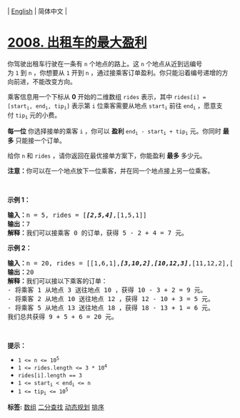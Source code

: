 | [English](README_EN.md) | 简体中文 |

# [2008. 出租车的最大盈利](https://leetcode.cn/problems/maximum-earnings-from-taxi)
<p>你驾驶出租车行驶在一条有 <code>n</code>&nbsp;个地点的路上。这 <code>n</code>&nbsp;个地点从近到远编号为&nbsp;<code>1</code>&nbsp;到&nbsp;<code>n</code>&nbsp;，你想要从 <code>1</code>&nbsp;开到 <code>n</code>&nbsp;，通过接乘客订单盈利。你只能沿着编号递增的方向前进，不能改变方向。</p>

<p>乘客信息用一个下标从 <strong>0</strong>&nbsp;开始的二维数组&nbsp;<code>rides</code>&nbsp;表示，其中&nbsp;<code>rides[i] = [start<sub>i</sub>, end<sub>i</sub>, tip<sub>i</sub>]</code>&nbsp;表示第&nbsp;<code>i</code>&nbsp;位乘客需要从地点&nbsp;<code>start<sub>i</sub></code>&nbsp;前往&nbsp;<code>end<sub>i</sub></code>&nbsp;，愿意支付&nbsp;<code>tip<sub>i</sub></code>&nbsp;元的小费。</p>

<p><strong>每一位</strong> 你选择接单的乘客&nbsp;<code>i</code>&nbsp;，你可以 <strong>盈利</strong>&nbsp;<code>end<sub>i</sub> - start<sub>i</sub> + tip<sub>i</sub></code>&nbsp;元。你同时&nbsp;<strong>最多</strong>&nbsp;只能接一个订单。</p>

<p>给你 <code>n</code>&nbsp;和 <code>rides</code>&nbsp;，请你返回在最优接单方案下，你能盈利&nbsp;<strong>最多</strong>&nbsp;多少元。</p>

<p><strong>注意：</strong>你可以在一个地点放下一位乘客，并在同一个地点接上另一位乘客。</p>

<p>&nbsp;</p>

<p><strong>示例 1：</strong></p>

<pre><b>输入：</b>n = 5, rides = [<em><strong>[2,5,4]</strong></em>,[1,5,1]]
<b>输出：</b>7
<b>解释：</b>我们可以接乘客 0 的订单，获得 5 - 2 + 4 = 7 元。
</pre>

<p><strong>示例 2：</strong></p>

<pre><b>输入：</b>n = 20, rides = [[1,6,1],<strong><em>[3,10,2]</em></strong>,<em><strong>[10,12,3]</strong></em>,[11,12,2],[12,15,2],<strong><em>[13,18,1]</em></strong>]
<b>输出：</b>20
<b>解释：</b>我们可以接以下乘客的订单：
- 将乘客 1 从地点 3 送往地点 10 ，获得 10 - 3 + 2 = 9 元。
- 将乘客 2 从地点 10 送往地点 12 ，获得 12 - 10 + 3 = 5 元。
- 将乘客 5 从地点 13 送往地点 18 ，获得 18 - 13 + 1 = 6 元。
我们总共获得 9 + 5 + 6 = 20 元。</pre>

<p>&nbsp;</p>

<p><strong>提示：</strong></p>

<ul>
	<li><code>1 &lt;= n &lt;= 10<sup>5</sup></code></li>
	<li><code>1 &lt;= rides.length &lt;= 3 * 10<sup>4</sup></code></li>
	<li><code>rides[i].length == 3</code></li>
	<li><code>1 &lt;= start<sub>i</sub> &lt; end<sub>i</sub> &lt;= n</code></li>
	<li><code>1 &lt;= tip<sub>i</sub> &lt;= 10<sup>5</sup></code></li>
</ul>

**标签:**  [数组](https://leetcode.cn/tag/array) [二分查找](https://leetcode.cn/tag/binary-search) [动态规划](https://leetcode.cn/tag/dynamic-programming) [排序](https://leetcode.cn/tag/sorting) 